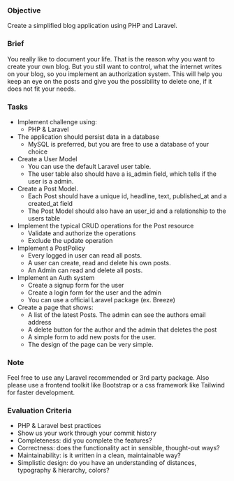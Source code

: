 ### Objective

Create a simplified blog application using PHP and Laravel.

### Brief

You really like to document your life. That is the reason why you want to create your own blog.
But you still want to control, what the internet writes on your blog, so you implement an authorization system. This will help you keep an eye on the posts and give you the possibility to delete one, if it does not fit your needs.

### Tasks

- Implement challenge using:
    - PHP & Laravel
- The application should persist data in a database
    - MySQL is preferred, but you are free to use a database of your choice
- Create a User Model
    - You can use the default Laravel user table.
    - The user table also should have a is_admin field, which tells if the user is a admin.
- Create a Post Model.
    - Each Post should have a unique id, headline, text, published_at and a created_at field
    - The Post Model should also have an user_id and a relationship to the users table
- Implement the typical CRUD operations for the Post resource
    - Validate and authorize the operations
    - Exclude the update operation
- Implement a PostPolicy 
    - Every logged in user can read all posts.
    - A user can create, read and delete his own posts.
    - An Admin can read and delete all posts.
- Implement an Auth system
    - Create a signup form for the user
    - Create a login form for the user and the admin
    - You can use a official Laravel package (ex. Breeze)
- Create a page that shows:
    - A list of the latest Posts. The admin can see the authors email address
    - A delete button for the author and the admin that deletes the post
    - A simple form to add new posts for the user.
    - The design of the page can be very simple. 

### Note

Feel free to use any Laravel recommended or 3rd party package.
Also please use a frontend toolkit like Bootstrap or a css framework like Tailwind for faster development.

### Evaluation Criteria

- PHP & Laravel best practices
- Show us your work through your commit history
- Completeness: did you complete the features?
- Correctness: does the functionality act in sensible, thought-out ways?
- Maintainability: is it written in a clean, maintainable way?
- Simplistic design: do you have an understanding of distances, typography & hierarchy, colors?
